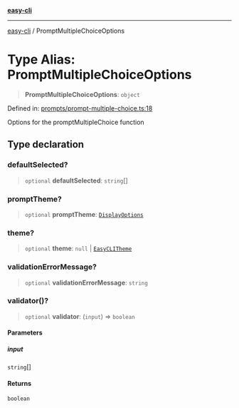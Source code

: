 [**easy-cli**](../README.md)

***

[easy-cli](../globals.md) / PromptMultipleChoiceOptions

# Type Alias: PromptMultipleChoiceOptions

> **PromptMultipleChoiceOptions**: `object`

Defined in: [prompts/prompt-multiple-choice.ts:18](https://github.com/patrickeaton/easy-cli/blob/273fbeda7c9fba29e0eebd0183c0f5c4b12461f3/src/prompts/prompt-multiple-choice.ts#L18)

Options for the promptMultipleChoice function

## Type declaration

### defaultSelected?

> `optional` **defaultSelected**: `string`[]

### promptTheme?

> `optional` **promptTheme**: [`DisplayOptions`](DisplayOptions.md)

### theme?

> `optional` **theme**: `null` \| [`EasyCLITheme`](../classes/EasyCLITheme.md)

### validationErrorMessage?

> `optional` **validationErrorMessage**: `string`

### validator()?

> `optional` **validator**: (`input`) => `boolean`

#### Parameters

##### input

`string`[]

#### Returns

`boolean`
